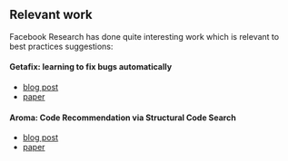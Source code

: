 ## Relevant work
Facebook Research has done quite interesting work which is relevant to best practices suggestions:
#### Getafix: learning to fix bugs automatically
* [blog post](https://ai.facebook.com/blog/getafix-how-facebook-tools-learn-to-fix-bugs-automatically/)
* [paper](https://arxiv.org/pdf/1902.06111v1.pdf)
#### Aroma: Code Recommendation via Structural Code Search
* [blog post](https://ai.facebook.com/blog/aroma-ml-for-code-recommendation/)
* [paper](https://arxiv.org/abs/1812.01158)
